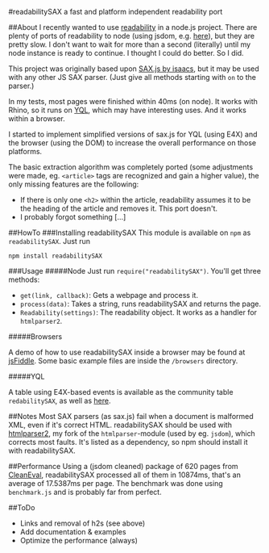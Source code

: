 #readabilitySAX
a fast and platform independent readability port

##About
I recently wanted to use [readability](http://code.google.com/p/arc90labs-readability/) in a node.js project. There are plenty of ports of readability to node (using jsdom, e.g. [here](https://github.com/arrix/node-readability)), but they are pretty slow. I don't want to wait for more than a second (literally) until my node instance is ready to continue. I thought I could do better. So I did.

This project was originally based upon [SAX.js by isaacs](https://github.com/isaacs/sax-js), but it may be used with any other JS SAX parser. (Just give all methods starting with `on` to the parser.)

In my tests, most pages were finished within 40ms (on node). It works with Rhino, so it runs on [YQL](http://developer.yahoo.com/yql "Yahoo! Query Language"), which may have interesting uses. And it works within a browser.

I started to implement simplified versions of sax.js for YQL (using E4X) and the browser (using the DOM) to increase the overall performance on those platforms.

The basic extraction algorithm was completely ported (some adjustments were made, eg. `<article>` tags are recognized and gain a higher value), the only missing features are the following:

* If there is only one `<h2>` within the article, readability assumes it to be the heading of the article and removes it. This port doesn't.
* I probably forgot something […]

##HowTo
###Installing readabilitySAX
This module is available on `npm` as `readabilitySAX`. Just run 

    npm install readabilitySAX

###Usage
#####Node
Just run `require("readabilitySAX")`. You'll get three methods:

* `get(link, callback)`: Gets a webpage and process it.
* `process(data)`: Takes a string, runs readabilitySAX and returns the page.
* `Readability(settings)`: The readability object. It works as a handler for `htmlparser2`.

#####Browsers

A demo of how to use readabilitySAX inside a browser may be found at [jsFiddle](http://jsfiddle.net/pXqYR/embedded/). Some basic example files are inside the `/browsers` directory.

#####YQL

A table using E4X-based events is available as the community table `redabilitySAX`, as well as [here](https://github.com/FB55/yql-tables/tree/master/readability).

##Notes
Most SAX parsers (as sax.js) fail when a document is malformed XML, even if it's correct HTML. readabilitySAX should be used with [htmlparser2](https://github.com/FB55/node-htmlparser), my fork of the `htmlparser`-module (used by eg. `jsdom`), which corrects most faults. It's listed as a dependency, so npm should install it with readabilitySAX.

##Performance
Using a (jsdom cleaned) package of 620 pages from [CleanEval](http://cleaneval.sigwac.org.uk/), readabilitySAX processed all of them in 10874ms, that's an average of 17.5387ms per page. The benchmark was done using `benchmark.js` and is probably far from perfect.

##ToDo

- Links and removal of h2s (see above)
- Add documentation & examples
- Optimize the performance (always)